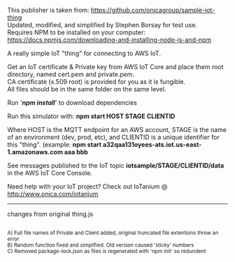 This publisher is taken from: https://github.com/onicagroup/sample-iot-thing <br/>
Updated, modified, and simplified by Stephen Borsay for test use.<br/>
Requires NPM to be installed on your computer:  https://docs.npmjs.com/downloading-and-installing-node-js-and-npm <br/>



A really simple IoT "thing" for connecting to AWS IoT.

Get an IoT certificate & Private key from AWS IoT Core and place them root directory, named cert.pem and private.pem.<br/>
CA certificate (x.509 root) is provided for you as it is fungible.<br/>
All files should be in the same folder on the same level.<br/>


Run '***npm install***' to download dependencies<br/>

Run this simulator with:  **npm start HOST STAGE CLIENTID**<br/>

Where HOST is the MQTT endpoint for an AWS account, STAGE is the name of an environment (dev, prod, etc), and CLIENTID is a unique identifier for this "thing".
(example: **npm start a32qaa131oyees-ats.iot.us-east-1.amazonaws.com aaa bbb**

See messages published to the IoT topic **iotsample/STAGE/CLIENTID/data** in the AWS IoT Core Console.<br/>

Need help with your IoT project? Check out IoTanium @ http://www.onica.com/iotanium <br/>

----------------------
changes from original thing.js

<sup>
<br/>
A) Full file names of Private and Client added, original truncated file extentions throw an error<br/>
B) Random function fixed and simplified.  Old version caused 'sticky' numbers<br/>
C) Removed package-lock.json as files is regenerated  with 'npm init' so redundent<br/>
</sup>

